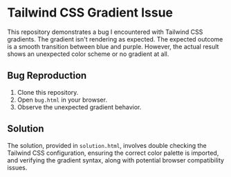# Tailwind CSS Gradient Issue

This repository demonstrates a bug I encountered with Tailwind CSS gradients. The gradient isn't rendering as expected. The expected outcome is a smooth transition between blue and purple. However, the actual result shows an unexpected color scheme or no gradient at all.

## Bug Reproduction

1. Clone this repository.
2. Open `bug.html` in your browser.
3. Observe the unexpected gradient behavior.

## Solution

The solution, provided in `solution.html`, involves double checking the Tailwind CSS configuration, ensuring the correct color palette is imported, and verifying the gradient syntax, along with potential browser compatibility issues.